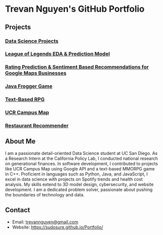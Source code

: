 # Trevan Nguyen's GitHub Portfolio

## Projects

### [Data Science Projects](https://github.com/SudoSure/DSProjects)

### [League of Legends EDA & Prediction Model](https://SudoSure.github.io/LeagueOfLegends)

### [Rating Prediction & Sentiment Based Recommendations for Google Maps Businesses](https://github.com/hgnzheng/CSE158-Assignment_2)

### [Java Frogger Game](https://github.com/SudoSure/Frogger)

### [Text-Based RPG](https://github.com/SudoSure/TextBasedRPG)

### [UCR Campus Map](https://github.com/SudoSure/UCRCampusMap)

### [Restaurant Recommender](https://github.com/SudoSure/chinder)


## About Me

I am a passionate detail-oriented Data Science student at UC San Diego. As a Research Intern at the California Policy Lab, I conducted national research on generational finances. In software development, I contributed to projects like UCR Campus Map using Google API and a text-based MMORPG game in C++. Proficient in languages such as Python, Java, and JavaScript, I excel in data science with projects on Spotify trends and health cost analysis. My skills extend to 3D model design, cybersecurity, and website development. I am a dedicated problem solver, passionate about pushing the boundaries of technology and data.

## Contact

- Email: trevannguyen@gmail.com
- Website: https://sudosure.github.io/Portfolio/


